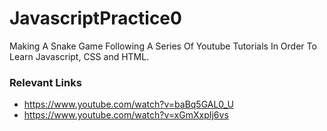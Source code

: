 # JavascriptPractice0

Making A Snake Game Following A Series Of Youtube Tutorials In Order To Learn Javascript, CSS and HTML.

### Relevant Links
* https://www.youtube.com/watch?v=baBq5GAL0_U
* https://www.youtube.com/watch?v=xGmXxpIj6vs
